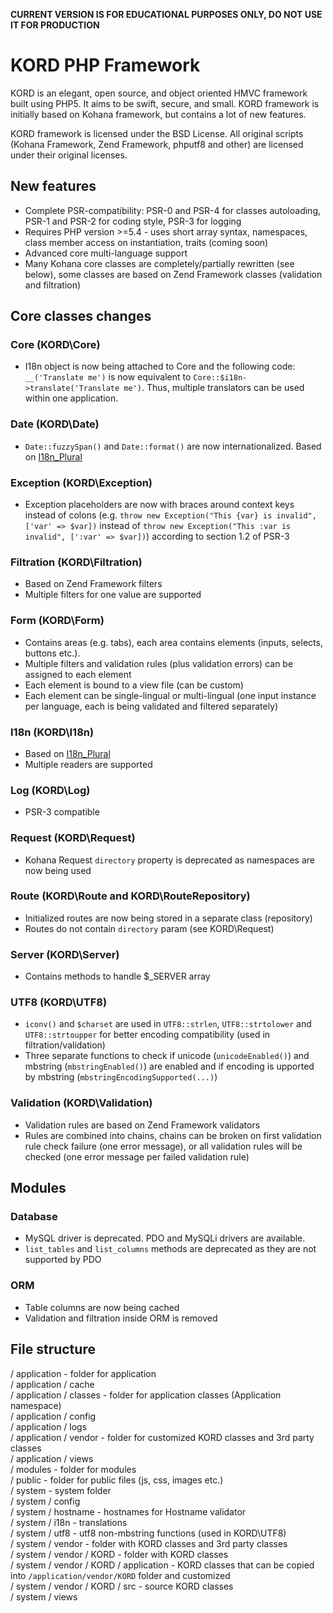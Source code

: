 **CURRENT VERSION IS FOR EDUCATIONAL PURPOSES ONLY, DO NOT USE IT FOR PRODUCTION**

# KORD PHP Framework

KORD is an elegant, open source, and object oriented HMVC framework built using PHP5. It aims to be swift, secure, and small. KORD framework is initially based on Kohana framework, but contains a lot of new features.

KORD framework is licensed under the BSD License. All original scripts (Kohana Framework, Zend Framework, phputf8 and other) are licensed under their original licenses.

## New features
* Complete PSR-compatibility: PSR-0 and PSR-4 for classes autoloading, PSR-1 and PSR-2 for coding style, PSR-3 for logging
* Requires PHP version >=5.4 - uses short array syntax, namespaces, class member access on instantiation, traits (coming soon)
* Advanced core multi-language support
* Many Kohana core classes are completely/partially rewritten (see below), some classes are based on Zend Framework classes (validation and filtration)

## Core classes changes

### Core (KORD\Core)
* I18n object is now being attached to Core and the following code:
`__('Translate me')`
is now equivalent to
`Core::$i18n->translate('Translate me')`.
Thus, multiple translators can be used within one application.

### Date (KORD\Date)
* `Date::fuzzySpan()` and `Date::format()` are now internationalized. Based on [I18n_Plural](https://github.com/czukowski/I18n_Plural)

### Exception (KORD\Exception)
* Exception placeholders are now with braces around context keys instead of colons (e.g. `throw new Exception("This {var} is invalid", ['var' => $var])` instead of `throw new Exception("This :var is invalid", [':var' => $var])`) according to section 1.2 of PSR-3

### Filtration (KORD\Filtration)
* Based on Zend Framework filters
* Multiple filters for one value are supported

### Form (KORD\Form)
* Contains areas (e.g. tabs), each area contains elements (inputs, selects, buttons etc.). 
* Multiple filters and validation rules (plus validation errors) can be assigned to each element
* Each element is bound to a view file (can be custom)
* Each element can be single-lingual or multi-lingual (one input instance per language, each is being validated and filtered separately)

### I18n (KORD\I18n)
* Based on [I18n_Plural](https://github.com/czukowski/I18n_Plural)
* Multiple readers are supported

### Log (KORD\Log)
* PSR-3 compatible

### Request (KORD\Request)
* Kohana Request `directory` property is deprecated as namespaces are now being used

### Route (KORD\Route and KORD\RouteRepository)
* Initialized routes are now being stored in a separate class (repository)
* Routes do not contain `directory` param (see KORD\Request)

### Server (KORD\Server)
* Contains methods to handle $_SERVER array

### UTF8 (KORD\UTF8)
* `iconv()` and `$charset` are used in `UTF8::strlen`, `UTF8::strtolower` and `UTF8::strtoupper` for better encoding compatibility (used in filtration/validation)
* Three separate functions to check if unicode (`unicodeEnabled()`) and mbstring (`mbstringEnabled()`) are enabled and if encoding is upported by mbstring (`mbstringEncodingSupported(...)`)

### Validation (KORD\Validation)
* Validation rules are based on Zend Framework validators
* Rules are combined into chains, chains can be broken on first validation rule check failure (one error message), or all validation rules will be checked (one error message per failed validation rule)

## Modules

### Database
* MySQL driver is deprecated. PDO and MySQLi drivers are available.
* `list_tables` and `list_columns` methods are deprecated as they are not supported by PDO

### ORM
* Table columns are now being cached
* Validation and filtration inside ORM is removed

## File structure
/ application - folder for application<br />
/ application / cache<br />
/ application / classes - folder for application classes (Application namespace)<br />
/ application / config<br />
/ application / logs<br />
/ application / vendor - folder for customized KORD classes and 3rd party classes<br />
/ application / views<br />
/ modules - folder for modules<br />
/ public - folder for public files (js, css, images etc.)<br />
/ system - system folder<br />
/ system / config<br />
/ system / hostname - hostnames for Hostname validator<br />
/ system / i18n - translations<br />
/ system / utf8 - utf8 non-mbstring functions (used in KORD\UTF8)<br />
/ system / vendor - folder with KORD classes and 3rd party classes<br />
/ system / vendor / KORD - folder with KORD classes<br />
/ system / vendor / KORD / application - KORD classes that can be copied into `/application/vendor/KORD` folder and customized<br />
/ system / vendor / KORD / src - source KORD classes<br />
/ system / views
